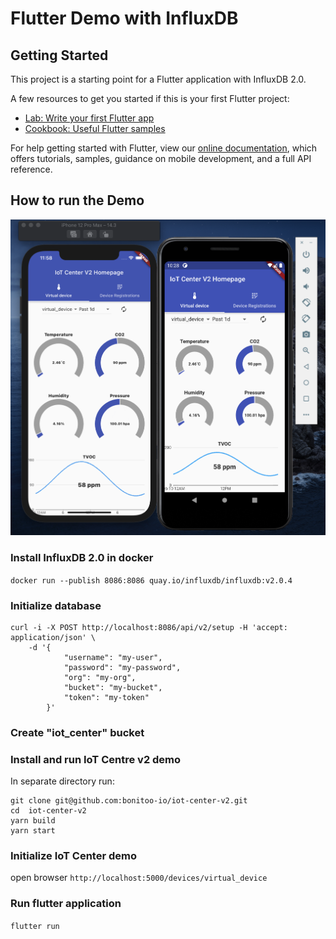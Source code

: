 # Flutter Demo with InfluxDB

## Getting Started

This project is a starting point for a Flutter application with InfluxDB 2.0.

A few resources to get you started if this is your first Flutter project:

- [Lab: Write your first Flutter app](https://flutter.dev/docs/get-started/codelab)
- [Cookbook: Useful Flutter samples](https://flutter.dev/docs/cookbook)

For help getting started with Flutter, view our
[online documentation](https://flutter.dev/docs), which offers tutorials,
samples, guidance on mobile development, and a full API reference.


## How to run the Demo

![demo](img/demo.png)

### Install InfluxDB 2.0 in docker

 `docker run --publish 8086:8086 quay.io/influxdb/influxdb:v2.0.4`

### Initialize database
```
curl -i -X POST http://localhost:8086/api/v2/setup -H 'accept: application/json' \
    -d '{
            "username": "my-user",
            "password": "my-password",
            "org": "my-org",
            "bucket": "my-bucket",
            "token": "my-token"
        }'
```

### Create "iot_center" bucket

### Install and run IoT Centre v2 demo

In separate directory run: 
```
git clone git@github.com:bonitoo-io/iot-center-v2.git
cd  iot-center-v2
yarn build
yarn start
```

### Initialize IoT Center demo
open browser `http://localhost:5000/devices/virtual_device`

### Run flutter application 
```flutter run```

